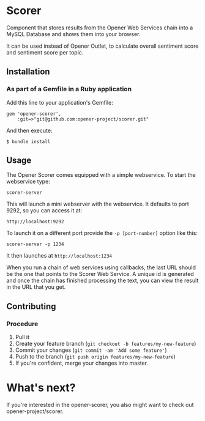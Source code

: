 # Scorer

Component that stores results from the Opener Web Services chain into a MySQL 
Database and shows them into your browser.

It can be used instead of Opener Outlet, to calculate overall sentiment score
and sentiment score per topic.


## Installation

### As part of a Gemfile in a Ruby application

Add this line to your application's Gemfile:

    gem 'opener-scorer',
        :git=>"git@github.com:opener-project/scorer.git"

And then execute:

    $ bundle install

## Usage

The Opener Scorer comes equipped with a simple webservice. To start the
webservice type:

    scorer-server

This will launch a mini webserver with the webservice. It defaults to port 9292,
so you can access it at:

    http://localhost:9292

To launch it on a different port provide the ```-p [port-number]``` option like
this:

    scorer-server -p 1234

It then launches at ```http://localhost:1234```

When you run a chain of web services using callbacks, the last URL should be the
one that points to the Scorer Web Service. A unique id is generated and once the
chain has finished processing the text, you can view the result in the URL that
you get.

## Contributing

### Procedure

1. Pull it
2. Create your feature branch (`git checkout -b features/my-new-feature`)
3. Commit your changes (`git commit -am 'Add some feature'`)
4. Push to the branch (`git push origin features/my-new-feature`)
5. If you're confident, merge your changes into master.

# What's next? 

If you're interested in the opener-scorer, you also might want to check
out opener-project/scorer.
